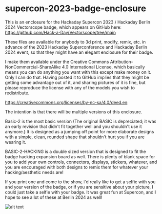 # supercon-2023-badge-enclosure
This is an enclosure for the Hackaday Supercon 2023 / Hackaday Berlin 2024 Vectorscope badge, which appears on GitHub here:
https://github.com/Hack-a-Day/Vectorscope/tree/main

These files are available for anybody to 3d print, modify, remix, etc. in advance of the 2023 Hackaday Superconference and Hackaday Berlin 2024 event, so that they might have an elegant enclosure for their badge.

I make them available under the Creative Commons Attribution-NonCommercial-ShareAlike 4.0 International License, which basically means you can do anything you want with this except make money on it. Only I can do that. Having posted it to GitHub implies that they might be getting some advantage out of it, and sharing pictures of it is fine, but please reproduce the license with any of the models you wish to redistribute.

https://creativecommons.org/licenses/by-nc-sa/4.0/deed.en

The intention is that there will be multiple versions of this enclosure.

Basic-2 is the most basic version (The original BASIC is depreciated; it was an early revision that didn't fit together well and you shouldn't use it anymore.) It is designed as a jumping off point for more elaborate designs with a simple, clean, rounded shape that shouldn't hurt you if you are wearing it.

BASIC-2-HACKING is a double sized version that is designed to fit the badge hacking expansion board as well. There is plenty of blank space for you to add your own controls, connectors, displays, stickers, whatever, and you are encouraged with both designs to remix them for whatever your hacking/aesthetic needs are!

If you print one and come to the show, I'd really like to get a selfie with you and your version of the badge, or if you are sensitive about your picture, I could just take a selfie with your badge. It was great fun at Supercon, and I hope to see a lot of these at Berlin 2024 as well!

![alt text](https://github.com/softegg/supercon-2023-badge-enclosure/blob/main/BASIC-2/Renders/Supercon%202023%20Badge%20Enclosure%20-%20Basic%20-%202nd%20Draft.png?raw=true)

